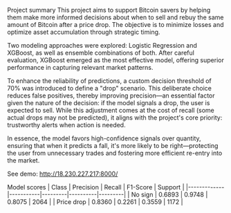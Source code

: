 Project summary
This project aims to support Bitcoin savers by helping them make more informed decisions about when to sell and rebuy the same amount of Bitcoin after a price drop. The objective is to minimize losses and optimize asset accumulation through strategic timing.

Two modeling approaches were explored: Logistic Regression and XGBoost, as well as ensemble combinations of both. After careful evaluation, XGBoost emerged as the most effective model, offering superior performance in capturing relevant market patterns.

To enhance the reliability of predictions, a custom decision threshold of 70% was introduced to define a "drop" scenario. This deliberate choice reduces false positives, thereby improving precision—an essential factor given the nature of the decision: if the model signals a drop, the user is expected to sell. While this adjustment comes at the cost of recall (some actual drops may not be predicted), it aligns with the project's core priority: trustworthy alerts when action is needed.

In essence, the model favors high-confidence signals over quantity, ensuring that when it predicts a fall, it's more likely to be right—protecting the user from unnecessary trades and fostering more efficient re-entry into the market.

See demo: http://18.230.227.217:8000/

Model scores
| Class       | Precision | Recall  | F1-Score | Support |
|-------------|-----------|---------|----------|---------|
| No sign     | 0.6893    | 0.9748  | 0.8075   | 2064    |
| Price drop  | 0.8360    | 0.2261  | 0.3559   | 1172    |
